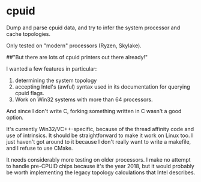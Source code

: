 # cpuid

Dump and parse cpuid data, and try to infer the system processor and cache topologies.

Only tested on "modern" processors (Ryzen, Skylake).

##"But there are lots of cpuid printers out there already!"

I wanted a few features in particular:

1. determining the system topology
2. accepting Intel's (awful) syntax used in its documentation for querying cpuid flags.
3. Work on Win32 systems with more than 64 processors.

And since I don't write C, forking something written in C wasn't a good option.

It's currently Win32/VC++-specific, because of the thread affinity code and use of intrinsics. It should be straightforward to make it work on Linux too. I just haven't got around to it because I don't really want to write a makefile, and I refuse to use CMake.

It needs considerably more testing on older processors. I make no attempt to handle pre-CPUID chips because it's the year 2018, but it would probably be worth implementing the legacy topology calculations that Intel describes.
